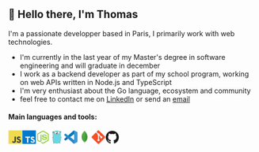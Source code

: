 ## 👋 Hello there, I'm Thomas

I'm a passionate developper based in Paris, I primarily work with web technologies.

- I'm currently in the last year of my Master's degree in software engineering and will graduate in december
- I work as a backend developer as part of my school program, working on web APIs written in Node.js and TypeScript
- I'm very enthusiast about the Go language, ecosystem and community
- feel free to contact me on [LinkedIn](https://www.linkedin.com/in/thomas-moreira) or send an [email](mailto:moreirathomas97@gmail.com)

#### Main languages and tools:

<img height="28" align="left" alt="javascript"
  src="https://github.com/devicons/devicon/blob/master/icons/javascript/javascript-original.svg" />

<img height="28" align="left" alt="typscript"
  src="https://github.com/devicons/devicon/blob/master/icons/typescript/typescript-original.svg" />

<img height="28" align="left" alt="nodejs"
  src="https://github.com/devicons/devicon/blob/master/icons/nodejs/nodejs-original.svg" />

<img height="28" align="left" alt="golang"
  src="https://github.com/devicons/devicon/blob/master/icons/go/go-original.svg" />

<img height="28" align="left" alt="vscode"
  src="https://github.com/devicons/devicon/blob/master/icons/vscode/vscode-original.svg" />

<img height="28" align="left" alt="mogodb"
  src="https://github.com/devicons/devicon/blob/master/icons/mongodb/mongodb-original.svg" />

<img height="28" align="left" alt="git"
  src="https://github.com/devicons/devicon/blob/master/icons/git/git-original.svg" />

<img height="28" align="left" alt="git"
  src="https://github.com/devicons/devicon/blob/master/icons/github/github-original.svg" />
  
